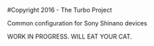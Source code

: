 
#Copyright 2016 - The Turbo Project

Common configuration for Sony Shinano devices

WORK IN PROGRESS. WILL EAT YOUR CAT.
